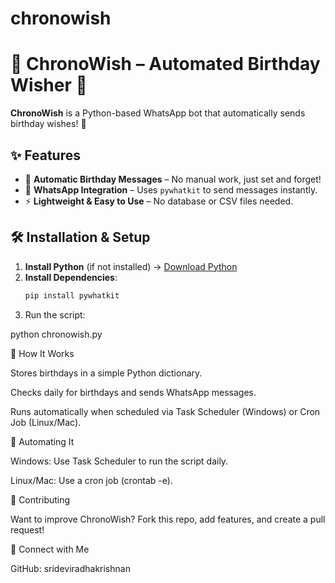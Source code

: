# chronowish
# 🎉 ChronoWish – Automated Birthday Wisher 🎂  

**ChronoWish** is a Python-based WhatsApp bot that automatically sends birthday wishes! 🚀  

## ✨ Features  
- 📅 **Automatic Birthday Messages** – No manual work, just set and forget!  
- 💬 **WhatsApp Integration** – Uses `pywhatkit` to send messages instantly.  
- ⚡ **Lightweight & Easy to Use** – No database or CSV files needed.  

## 🛠 Installation & Setup  
1. **Install Python** (if not installed) → [Download Python](https://www.python.org/downloads/)  
2. **Install Dependencies**:  
   ```bash
   pip install pywhatkit

3. Run the script:

python chronowish.py



📜 How It Works

Stores birthdays in a simple Python dictionary.

Checks daily for birthdays and sends WhatsApp messages.

Runs automatically when scheduled via Task Scheduler (Windows) or Cron Job (Linux/Mac).


🚀 Automating It

Windows: Use Task Scheduler to run the script daily.

Linux/Mac: Use a cron job (crontab -e).


📌 Contributing

Want to improve ChronoWish? Fork this repo, add features, and create a pull request!

📩 Connect with Me

GitHub: srideviradhakrishnan


